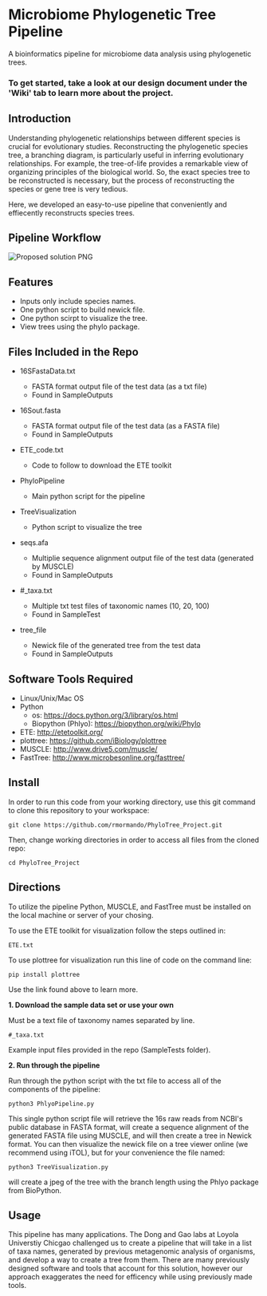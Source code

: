# Microbiome Phylogenetic Tree Pipeline
A bioinformatics pipeline for microbiome data analysis using phylogenetic trees.

### To get started, take a look at our design document under the 'Wiki' tab to learn more about the project.


## Introduction
Understanding phylogenetic relationships between different species is crucial for evolutionary studies. Reconstructing the phylogenetic species tree, a branching diagram, is particularly useful in inferring evolutionary relationships. For example, the tree-of-life provides a remarkable view of organizing principles of the biological world. So, the exact species tree to be reconstructed is necessary, but the process of reconstructing the species or gene tree is very tedious.

Here, we developed an easy-to-use pipeline that conveniently and effiecently reconstructs species trees.


## Pipeline Workflow
![Proposed solution PNG](https://github.com/rmormando/PhyloTree_Project/blob/3b32002f30345eb6d91092f85482454cf84e63be/workflow_images/good_phylo.jpeg)


## Features
- Inputs only include species names.
- One python script to build newick file.
- One python scirpt to visualize the tree.
- View trees using the phylo package.


## Files Included in the Repo
- 16SFastaData.txt
  - FASTA format output file of the test data (as a txt file)
  - Found in SampleOutputs

- 16Sout.fasta
  - FASTA format output file of the test data (as a FASTA file)
  - Found in SampleOutputs

- ETE_code.txt
  - Code to follow to download the ETE toolkit

- PhyloPipeline
  - Main python script for the pipeline

- TreeVisualization
  - Python script to visualize the tree

- seqs.afa
  - Multiplie sequence alignment output file of the test data (generated by MUSCLE)
  - Found in SampleOutputs

- #_taxa.txt
  - Multiple txt test files of taxonomic names (10, 20, 100)
  - Found in SampleTest

- tree_file
  - Newick file of the generated tree from the test data
  - Found in SampleOutputs


## Software Tools Required
- Linux/Unix/Mac OS
- Python
  - os: https://docs.python.org/3/library/os.html
  - Biopython (Phlyo): https://biopython.org/wiki/Phylo
- ETE: http://etetoolkit.org/
- plottree: https://github.com/iBiology/plottree
- MUSCLE: http://www.drive5.com/muscle/
- FastTree: http://www.microbesonline.org/fasttree/


## Install
In order to run this code from your working directory, use this git command to clone this repository to your workspace:
```
git clone https://github.com/rmormando/PhyloTree_Project.git
```

Then, change working directories in order to access all files from the cloned repo:
```
cd PhyloTree_Project
```

## Directions

To utilize the pipeline Python, MUSCLE, and FastTree must be installed on the local machine or server of your chosing.

To use the ETE toolkit for visualization follow the steps outlined in:
```
ETE.txt
```

To use plottree for visualization run this line of code on the command line:
```
pip install plottree
```
Use the link found above to learn more.


**1. Download the sample data set or use your own** 

Must be a text file of taxonomy names separated by line.
```
#_taxa.txt
```
Example input files provided in the repo (SampleTests folder).


**2. Run through the pipeline** 

Run through the python script with the txt file to access all of the components of the pipeline:
```
python3 PhlyoPipeline.py
```
This single python script file will retrieve the 16s raw reads from NCBI's public database in FASTA format, will create a sequence alignment of the generated FASTA file using MUSCLE, and will then create a tree in Newick format. You can then visualize the newick file on a tree viewer online (we recommend using iTOL), but for your convenience the file named:
```
python3 TreeVisualization.py
```
will create a jpeg of the tree with the branch length using the Phlyo package from BioPython. 


## Usage

This pipeline has many applications. The Dong and Gao labs at Loyola Universtiy Chicgao challenged us to create a pipeline that will take in a list of taxa names, generated by previous metagenomic analysis of organisms, and develop a way to create a tree from them. There are many previously designed software and tools that account for this solution, however our approach exaggerates the need for efficency while using previously made tools.

